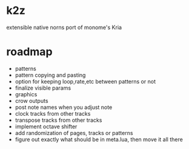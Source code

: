# k2z
extensible native norns port of monome's Kria

# roadmap
* patterns
* pattern copying and pasting
* option for keeping loop,rate,etc between patterns or not
* finalize visible params
* graphics
* crow outputs
* post note names when you adjust note
* clock tracks from other tracks
* transpose tracks from other tracks
* implement octave shifter
* add randomization of pages, tracks or patterns
* figure out exactly what should be in meta.lua, then move it all there
